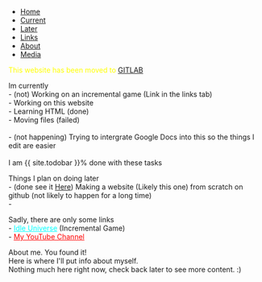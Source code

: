 <ul class="nav nav-tabs">
  <li class="nav-item">
    <a class="nav-link active" data-toggle="tab" href="#home">Home</a>
  </li>
  <li class="nav-item">
    <a class="nav-link" data-toggle="tab" href="#current">Current</a>
  </li>
  <li class="nav-item">
    <a class="nav-link" data-toggle="tab" href="#later">Later</a>
  </li>
  <li class="nav-item">
    <a class="nav-link" data-toggle="tab" href="#links">Links</a>
  </li>
  <li class="nav-item">
   <a class="nav-link" data-toggle="tab" href="#about">About</a>
  </li>
  <li class="nav-item">
    <a class="nav-link" data-toggle="link" href="media">Media</a>
  </li>
</ul>
<div id="myTabContent" class="tab-content">
  <div class="tab-pane fade active show" id="home">
    <p style="color: yellow; text-size: 20px; text-style: bold;">This website has been moved to <a href="https://SpiderGaming.gitlab.io/Personal" target="_blank">GITLAB</a></p>
  </div>
  <div class="tab-pane fade" id="current">
    <p>Im currently
      <br>- (not) Working on an incremental game (Link in the links tab) 
      <br>- Working on this website
      <br>- Learning HTML (done)
      <br>- Moving files (failed)
      <br>
      <br>- (not happening) Trying to intergrate Google Docs into this so the things I edit are easier
      <br>
      <br>I am {{ site.todobar }}% done with these tasks
      <br>
    </p>
      <div class="progress">
    <div class="progress-bar progress-bar-striped progress-bar-animated" role="progressbar" aria-valuenow="{{ site.todobar }}" aria-valuemin="0" aria-valuemax="100" style="width: {{ site.todobar }}%">
      </div>
    </div>
  </div>
  <div class="tab-pane fade" id="later">
    <p>Things I plan on doing later
      <br>- (done see it <a href="https://SpiderGaming.gitlab.io/Personal">Here</a>) Making a website (Likely this one) from scratch on github (not likely to happen for a long time)
      <br>- 
    </p>
  </div>
  <div class="tab-pane fade" id="links">
    <p>Sadly, there are only some links
      <br>- <a href="https://spidergamin.gitlab.io/Incremental-Universe/" style="color:cyan" target="_blank">Idle Universe</a> (Incremental Game)
      <br>- <a href="https://www.youtube.com/channel/UCO2rlcllQhQdPM8PZkqEAcA?view_as=subscriber" style="color:red" target="_blank">My YouTube Channel</a>
    </p>
  </div>
  <div class="tab-pane fade" id="about">
    <p>About me. You found it!
      <br>Here is where I'll put info about myself.
      <br>Nothing much here right now, check back later to see more content. :)
      <br>
    </p>
  </div>
</div>
<script>alert("HELLO!!!, This site has been moved to gitlab, go to the link displayed on the main page (it's yellow so you don't miss it\)")</script>
